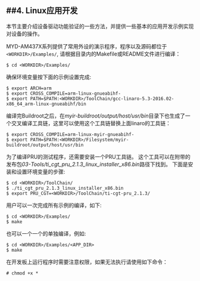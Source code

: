 ##4. Linux应用开发  
------------------------------------

本节主要介绍设备驱动功能验证的一些方法，并提供一些基本的应用开发示例实现对设备的操作。

MYD-AM437X系列提供了常用外设的演示程序，程序以及源码都位于`<WORKDIR>/Examples/`, 请根据目录内的Makefile或README文件进行编译：

```
$ cd <WORKDIR>/Examples/
```   
确保环境变量按下面的示例设置完成:   
``` 
$ export ARCH=arm
$ export CROSS_COMPILE=arm-linux-gnueabihf-
$ export PATH=$PATH:<WORKDIR>/ToolChain/gcc-linaro-5.3-2016.02-x86_64_arm-linux-gnueabihf/bin  
```    
编译完Buildroot之后，在*myir-buildroot/output/host/usr/bin*目录下也生成了一个交叉编译工具链，这里可以使用这个工具链替换上面linaro的工具链：  

```
$ export CROSS_COMPILE=arm-linux-myir-gnueabihf-
$ export PATH=$PATH:<WORKDIR>/Filesystem/myir-buildroot/output/host/usr/bin
```   

为了编译PRU的测试程序，还需要安装一个PRU工具链。 这个工具可以在附带的发布包*03-Tools/ti_cgt_pru_2.1.3_linux_installer_x86.bin*路径下找到。 
下面是安装和设置环境变量的步骤:  
```
$ cd <WORKDIR>/ToolChain/
$ ./ti_cgt_pru_2.1.3_linux_installer_x86.bin 
$ export PRU_CGT=<WORKDIR>/ToolChain/ti-cgt-pru_2.1.3/
```  
用户可以一次完成所有示例的编译，如下:  

```
$ cd <WORKDIR>/Examples/
$ make  
```  
也可以一个一个的单独编译，例如:     
```
$ cd <WORKDIR>/Examples/<APP_DIR>
$ make
```  
在开发板上运行程序时需要注意权限，如果无法执行请使用如下命令：

```
# chmod +x *
```  
